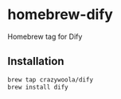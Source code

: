 # homebrew-dify

Homebrew tag for Dify
## Installation

```bash
brew tap crazywoola/dify
brew install dify
```